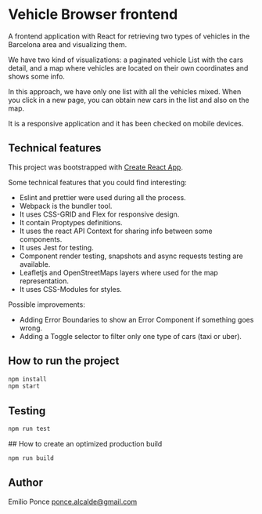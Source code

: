 # Vehicle Browser frontend

A frontend application with React for retrieving two types of vehicles in the Barcelona area and visualizing them.

We have two kind of visualizations: a paginated vehicle List with the cars detail, and a map where vehicles are located on their own coordinates and shows some info.

In this approach, we have only one list with all the vehicles mixed. When you click in a new page, you can obtain new cars in the list and also on the map.

It is a responsive application and it has been checked on mobile devices.

## Technical features

This project was bootstrapped with [Create React App](https://github.com/facebook/create-react-app).

Some technical features that you could find interesting:

- Eslint and prettier were used during all the process.
- Webpack is the bundler tool.
- It uses CSS-GRID and Flex for responsive design.
- It contain Proptypes definitions.
- It uses the react API Context for sharing info between some components.
- It uses Jest for testing.
- Component render testing, snapshots and async requests testing are available.
- Leafletjs and OpenStreetMaps layers where used for the map representation.
- It uses CSS-Modules for styles.

Possible improvements:

- Adding Error Boundaries to show an Error Component if something goes wrong.
- Adding a Toggle selector to filter only one type of cars (taxi or uber).

## How to run the project

```sh
npm install
npm start
```

## Testing

```sh
npm run test
```

## How to create an optimized production build

```sh
npm run build
```

## Author

Emilio Ponce
ponce.alcalde@gmail.com
